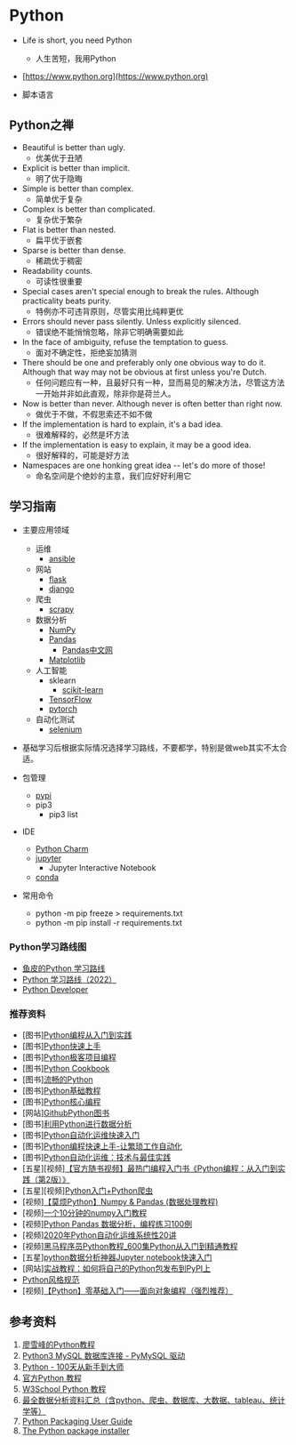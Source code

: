 # Python

* Life is short, you need Python
  * 人生苦短，我用Python

* [https://www.python.org](https://www.python.org)

* 脚本语言

## Python之禅

* Beautiful is better than ugly.
  * 优美优于丑陋
* Explicit is better than implicit.
  * 明了优于隐晦
* Simple is better than complex.
  * 简单优于复杂
* Complex is better than complicated.
  * 复杂优于繁杂
* Flat is better than nested.
  * 扁平优于嵌套
* Sparse is better than dense.
  * 稀疏优于稠密
* Readability counts.
  * 可读性很重要
* Special cases aren't special enough to break the rules. Although practicality beats purity.
  * 特例亦不可违背原则，尽管实用比纯粹更优
* Errors should never pass silently. Unless explicitly silenced.
  * 错误绝不能悄悄忽略，除非它明确需要如此
* In the face of ambiguity, refuse the temptation to guess.
  * 面对不确定性，拒绝妄加猜测
* There should be one and preferably only one obvious way to do it. Although that way may not be obvious at first unless you're Dutch.
  * 任何问题应有一种，且最好只有一种，显而易见的解决方法，尽管这方法一开始并非如此直观，除非你是荷兰人。
* Now is better than never. Although never is often better than right now.
  * 做优于不做，不假思索还不如不做
* If the implementation is hard to explain, it's a bad idea.
  * 很难解释的，必然是坏方法
* If the implementation is easy to explain, it may be a good idea.
  * 很好解释的，可能是好方法
* Namespaces are one honking great idea -- let's do more of those!
  * 命名空间是个绝妙的主意，我们应好好利用它

## 学习指南

* 主要应用领域
  * 运维
    * [ansible](https://github.com/ansible/ansible)
  * 网站
    * [flask](https://github.com/pallets/flask)
    * [django](https://github.com/django/django)
  * 爬虫
    * [scrapy](https://github.com/scrapy/scrapy)
  * 数据分析
    * [NumPy](https://github.com/numpy/numpy)
    * [Pandas](https://github.com/pandas-dev/pandas)
      * [Pandas中文网](https://www.pypandas.cn/intro/)
    * [Matplotlib](https://github.com/matplotlib/matplotlib)
  * 人工智能
    * sklearn
      * [scikit-learn](https://github.com/scikit-learn/scikit-learn)
    * [TensorFlow](https://github.com/tensorflow/tensorflow)
    * [pytorch](https://github.com/pytorch/pytorch)
  * 自动化测试
    * [selenium](https://github.com/SeleniumHQ/selenium)

* 基础学习后根据实际情况选择学习路线，不要都学，特别是做web其实不太合适。

* 包管理
  * [pypi](https://pypi.org/)
  * pip3
    * pip3 list

* IDE
  * [Python Charm](https://www.jetbrains.com/pycharm/)
  * [jupyter](https://github.com/jupyter/notebook)
    * Jupyter Interactive Notebook
  * [conda](https://github.com/conda/conda)

* 常用命令
  * python -m pip freeze > requirements.txt
  * python -m pip install -r requirements.txt

### Python学习路线图

* [鱼皮的Python 学习路线](https://github.com/liyupi/code-roadmap/blob/main/docs/roadmap/Python%E5%AD%A6%E4%B9%A0%E8%B7%AF%E7%BA%BF.md)
* [Python 学习路线（2022）](https://juejin.cn/post/7072729287161282574)
* [Python Developer](https://roadmap.sh/python)

### 推荐资料

* [图书][Python编程从入门到实践](http://product.dangdang.com/29301947.html)
* [图书][Python快速上手](http://product.dangdang.com/29301947.html)
* [图书][Python极客项目编程](http://product.dangdang.com/29301947.html)
* [图书][Python Cookbook](http://product.dangdang.com/23690527.html)
* [图书][流畅的Python](http://product.dangdang.com/25071121.html)
* [图书][Python基础教程](http://product.dangdang.com/25218035.html)
* [图书][Python核心编程](http://product.dangdang.com/23961748.html)
* [网站][GithubPython图书](https://github.com/weaiken/ebook/tree/master/01_programming/python)
* [图书][利用Python进行数据分析](http://product.dangdang.com/25312917.html)
* [图书][Python自动化运维快速入门](http://product.dangdang.com/29235467.html)
* [图书][Python编程快速上手-让繁琐工作自动化](http://product.dangdang.com/29206214.html)
* [图书][Python自动化运维：技术与最佳实践](http://search.dangdang.com/?key=Python%D7%D4%B6%AF%BB%AF%D4%CB%CE%AC%A3%BA%BC%BC%CA%F5%D3%EB%D7%EE%BC%D1%CA%B5%BC%F9&act=input)
* [五星][视频][【官方随书视频】最热门编程入门书《Python编程：从入门到实践（第2版）》](https://www.bilibili.com/video/BV1Sd4y1a7Us)
* [五星][视频][Python入门+Python爬虫](https://www.bilibili.com/video/BV12E411A7ZQ)
* [视频][【莫烦Python】Numpy & Pandas (数据处理教程)](https://www.bilibili.com/video/BV1Ex411L7oT/)
* [视频][一个10分钟的numpy入门教程](https://www.bilibili.com/video/BV1rY4y1G7QK/)
* [视频][Python Pandas 数据分析，编程练习100例](https://www.bilibili.com/video/BV1Nq4y1Z7Q8/)
* [视频][2020年Python自动化运维系统性20讲](https://www.bilibili.com/video/BV1J7411j7JN)
* [视频][黑马程序员Python教程_600集Python从入门到精通教程](https://www.bilibili.com/video/BV1ex411x7Em)
* [五星][python数据分析神器Jupyter notebook快速入门](https://www.bilibili.com/video/BV1Q4411H7fJ/)
* [网站][实战教程：如何将自己的Python包发布到PyPI上](https://developer.aliyun.com/article/936284)
* [Python风格规范](https://github.com/zh-google-styleguide/zh-google-styleguide/blob/master/google-python-styleguide/python_style_rules.rst)
* [视频][【Python】零基础入门——面向对象编程（强烈推荐）](https://www.bilibili.com/video/BV1A4411v7b2/)

## 参考资料

1. [廖雪峰的Python教程](https://www.liaoxuefeng.com/wiki/1016959663602400)
2. [Python3 MySQL 数据库连接 - PyMySQL 驱动](https://www.runoob.com/python3/python3-mysql.html)
3. [Python - 100天从新手到大师](https://github.com/jackfrued/Python-100-Days)
4. [官方Python 教程](https://docs.python.org/zh-cn/3/tutorial/index.html)
5. [W3School Python 教程](https://www.w3school.com.cn/python/index.asp)
6. [最全数据分析资料汇总（含python、爬虫、数据库、大数据、tableau、统计学等）](https://zhuanlan.zhihu.com/p/69869004)
7. [Python Packaging User Guide](https://packaging.python.org/en/latest/)
8. [The Python package installer](https://github.com/pypa/pip)
